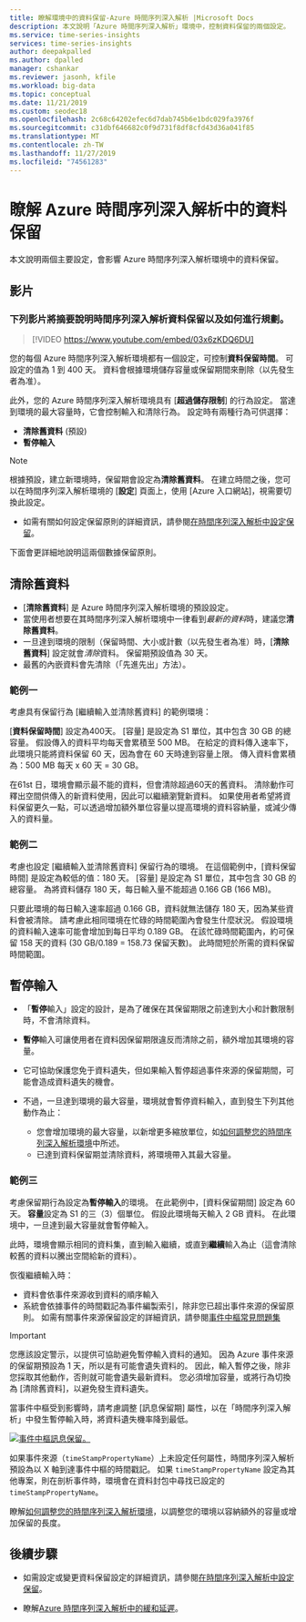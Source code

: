 ```yaml
---
title: 瞭解環境中的資料保留-Azure 時間序列深入解析 |Microsoft Docs
description: 本文說明「Azure 時間序列深入解析」環境中，控制資料保留的兩個設定。
ms.service: time-series-insights
services: time-series-insights
author: deepakpalled
ms.author: dpalled
manager: cshankar
ms.reviewer: jasonh, kfile
ms.workload: big-data
ms.topic: conceptual
ms.date: 11/21/2019
ms.custom: seodec18
ms.openlocfilehash: 2c68c64202efec6d7dab745b6e1bdc029fa3976f
ms.sourcegitcommit: c31dbf646682c0f9d731f8df8cfd43d36a041f85
ms.translationtype: MT
ms.contentlocale: zh-TW
ms.lasthandoff: 11/27/2019
ms.locfileid: "74561283"
---
```

# <a name="understand-data-retention-in-azure-time-series-insights"></a>瞭解 Azure 時間序列深入解析中的資料保留

本文說明兩個主要設定，會影響 Azure 時間序列深入解析環境中的資料保留。

## <a name="video"></a>影片

### <a name="the-following-video-summarizes-time-series-insights-data-retention-and-how-to-plan-for-itbr"></a>下列影片將摘要說明時間序列深入解析資料保留以及如何進行規劃。</br>

> [!VIDEO https://www.youtube.com/embed/03x6zKDQ6DU]

您的每個 Azure 時間序列深入解析環境都有一個設定，可控制**資料保留時間**。 可設定的值為 1 到 400 天。 資料會根據環境儲存容量或保留期間來刪除（以先發生者為准）。

此外，您的 Azure 時間序列深入解析環境具有 [**超過儲存限制**] 的行為設定。 當達到環境的最大容量時，它會控制輸入和清除行為。 設定時有兩種行為可供選擇：

- **清除舊資料** (預設)  
- **暫停輸入**

> [!NOTE]
> 根據預設，建立新環境時，保留期會設定為**清除舊資料**。 在建立時間之後，您可以在時間序列深入解析環境的 [**設定**] 頁面上，使用 [Azure 入口網站]，視需要切換此設定。
> * 如需有關如何設定保留原則的詳細資訊，請參閱[在時間序列深入解析中設定保留](time-series-insights-how-to-configure-retention.md)。

下面會更詳細地說明這兩個數據保留原則。

## <a name="purge-old-data"></a>清除舊資料

- [**清除舊資料**] 是 Azure 時間序列深入解析環境的預設設定。  
- 當使用者想要在其時間序列深入解析環境中一律看到*最新的資料*時，建議您**清除舊資料**。
- 一旦達到環境的限制（保留時間、大小或計數（以先發生者為准）時，[**清除舊資料**] 設定就會*清除*資料。 保留期預設值為 30 天。
- 最舊的內嵌資料會先清除（「先進先出」方法）。

### <a name="example-one"></a>範例一

考慮具有保留行為 [繼續輸入並清除舊資料] 的範例環境：

[**資料保留時間**] 設定為400天。 [容量] 是設定為 S1 單位，其中包含 30 GB 的總容量。 假設傳入的資料平均每天會累積至 500 MB。 在給定的資料傳入速率下，此環境只能將資料保留 60 天，因為會在 60 天時達到容量上限。 傳入資料會累積為：500 MB 每天 x 60 天 = 30 GB。

在61st 日，環境會顯示最不能的資料，但會清除超過60天的舊資料。 清除動作可釋出空間供傳入的新資料使用，因此可以繼續瀏覽新資料。 如果使用者希望將資料保留更久一點，可以透過增加額外單位容量以提高環境的資料容納量，或減少傳入的資料量。  

### <a name="example-two"></a>範例二

考慮也設定 [繼續輸入並清除舊資料] 保留行為的環境。 在這個範例中，[資料保留時間] 是設定為較低的值：180 天。 [容量] 是設定為 S1 單位，其中包含 30 GB 的總容量。 為將資料儲存 180 天，每日輸入量不能超過 0.166 GB (166 MB)。  

只要此環境的每日輸入速率超過 0.166 GB，資料就無法儲存 180 天，因為某些資料會被清除。 請考慮此相同環境在忙碌的時間範圍內會發生什麼狀況。 假設環境的資料輸入速率可能會增加到每日平均 0.189 GB。 在該忙碌時間範圍內，約可保留 158 天的資料 (30 GB/0.189 = 158.73 保留天數)。 此時間短於所需的資料保留時間範圍。

## <a name="pause-ingress"></a>暫停輸入

- 「**暫停**輸入」設定的設計，是為了確保在其保留期限之前達到大小和計數限制時，不會清除資料。  
- **暫停**輸入可讓使用者在資料因保留期限違反而清除之前，額外增加其環境的容量。
- 它可協助保護您免于資料遺失，但如果輸入暫停超過事件來源的保留期間，可能會造成資料遺失的機會。
- 不過，一旦達到環境的最大容量，環境就會暫停資料輸入，直到發生下列其他動作為止：

   - 您會增加環境的最大容量，以新增更多縮放單位，如[如何調整您的時間序列深入解析環境](time-series-insights-how-to-scale-your-environment.md)中所述。
   - 已達到資料保留期並清除資料，將環境帶入其最大容量。

### <a name="example-three"></a>範例三

考慮保留期行為設定為**暫停輸入**的環境。 在此範例中，[資料保留期間] 設定為 60 天。 **容量**設定為 S1 的三（3）個單位。 假設此環境每天輸入 2 GB 資料。 在此環境中，一旦達到最大容量就會暫停輸入。

此時，環境會顯示相同的資料集，直到輸入繼續，或直到**繼續**輸入為止（這會清除較舊的資料以騰出空間給新的資料）。

恢復繼續輸入時：

- 資料會依事件來源收到資料的順序輸入
- 系統會依據事件的時間戳記為事件編製索引，除非您已超出事件來源的保留原則。 如需有關事件來源保留設定的詳細資訊，請參閱[事件中樞常見問題集](../event-hubs/event-hubs-faq.md)

> [!IMPORTANT]
> 您應該設定警示，以提供可協助避免暫停輸入資料的通知。 因為 Azure 事件來源的保留期預設為 1 天，所以是有可能會遺失資料的。 因此，輸入暫停之後，除非您採取其他動作，否則就可能會遺失最新資料。 您必須增加容量，或將行為切換為 [清除舊資料]，以避免發生資料遺失。

當事件中樞受到影響時，請考慮調整 [訊息保留期] 屬性，以在「時間序列深入解析」中發生暫停輸入時，將資料遺失機率降到最低。

[![事件中樞訊息保留。](media/time-series-insights-concepts-retention/event-hub-retention.png)](media/time-series-insights-concepts-retention/event-hub-retention.png#lightbox)

如果事件來源（`timeStampPropertyName`）上未設定任何屬性，時間序列深入解析預設為以 X 軸到達事件中樞的時間戳記。 如果 `timeStampPropertyName` 設定為其他專案，則在剖析事件時，環境會在資料封包中尋找已設定的 `timeStampPropertyName`。

瞭解[如何調整您的時間序列深入解析環境](time-series-insights-how-to-scale-your-environment.md)，以調整您的環境以容納額外的容量或增加保留的長度。

## <a name="next-steps"></a>後續步驟

- 如需設定或變更資料保留設定的詳細資訊，請參閱[在時間序列深入解析中設定保留](time-series-insights-how-to-configure-retention.md)。

- 瞭解[Azure 時間序列深入解析中的緩和延遲](time-series-insights-environment-mitigate-latency.md)。
